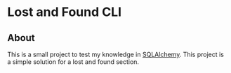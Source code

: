 # Lost and Found CLI

## About

This is a small project to test my knowledge in [SQLAlchemy](https://www.sqlalchemy.org/).
This project is a simple solution for a lost and found section.

